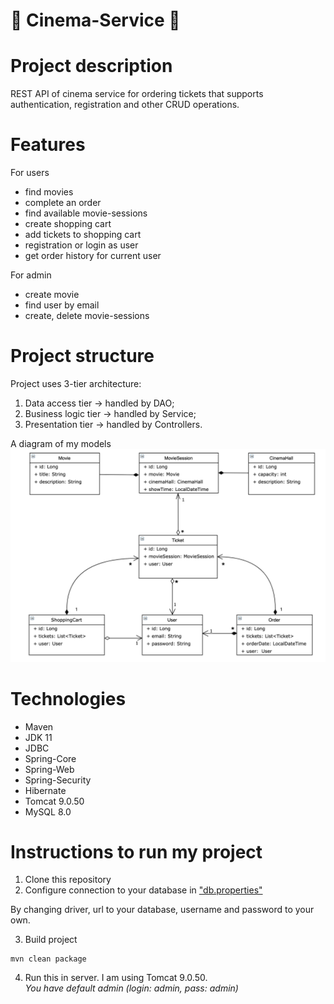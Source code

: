 # 🎦 Cinema-Service 🎦
# Project description
REST API of cinema service for ordering tickets that supports authentication, registration and other CRUD operations.
# Features
For users
- find movies
- complete an order
- find available movie-sessions
- create shopping cart
- add tickets to shopping cart
- registration or login as user
- get order history for current user

For admin
- create movie
- find user by email
- create, delete movie-sessions
# Project structure
Project uses 3-tier architecture:
1. Data access tier -> handled by DAO;
2. Business logic tier -> handled by Service;
3. Presentation tier -> handled by Controllers.

A diagram of my models
<img src="pictures/img.png">
# Technologies
- Maven
- JDK 11
- JDBC
- Spring-Core
- Spring-Web
- Spring-Security
- Hibernate
- Tomcat 9.0.50
- MySQL 8.0
# Instructions to run my project
1. Clone this repository <br/>
2. Configure connection to your database in ["db.properties"](src/main/resources/db.properties)

By changing driver, url to your database, username and password to your own. <br/>

3. Build project
```shell
mvn clean package
```

4. Run this in server. I am using Tomcat 9.0.50. <br/>
*You have default admin (login: admin, pass: admin)*
